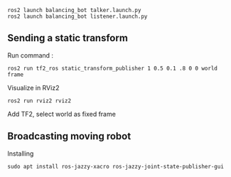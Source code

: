 ```
ros2 launch balancing_bot talker.launch.py
ros2 launch balancing_bot listener.launch.py
```


## Sending a static transform
Run command :
```
ros2 run tf2_ros static_transform_publisher 1 0.5 0.1 .8 0 0 world frame
```
Visualize in RViz2
``` 
ros2 run rviz2 rviz2
```
Add TF2, select world as fixed frame

## Broadcasting moving robot
Installing 
```
sudo apt install ros-jazzy-xacro ros-jazzy-joint-state-publisher-gui
```